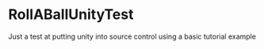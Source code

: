 # RollABallUnityTest
Just a test at putting unity into source control using a basic tutorial example
